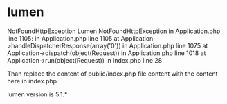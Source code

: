 # lumen
 NotFoundHttpException Lumen
NotFoundHttpException in Application.php line 1105:
in Application.php line 1105
at Application->handleDispatcherResponse(array('0')) in Application.php line 1075
at Application->dispatch(object(Request)) in Application.php line 1018
at Application->run(object(Request)) in index.php line 28

Than replace the content of public/index.php file content with the content here in index.php

lumen version is 5.1.*
